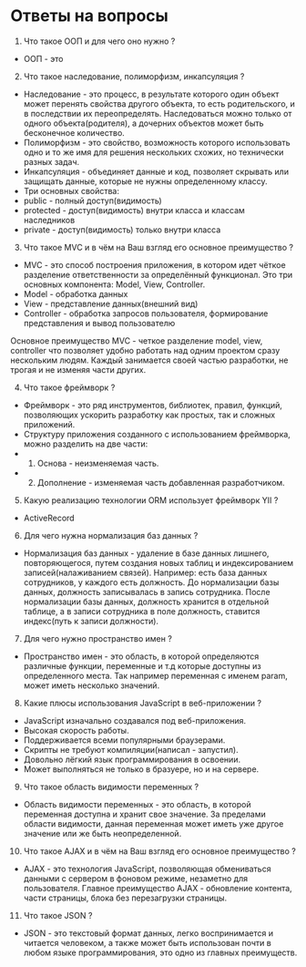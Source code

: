 # Ответы на вопросы
1) Что такое ООП и для чего оно нужно ? 
 * ООП - это 

2) Что такое наследование, полиморфизм, инкапсуляция ?
 * Наследование - это процесс, в результате которого один объект может перенять свойства другого объекта, то есть родительского, и в последствии их переопределять. Наследоваться можно только от одного объекта(родителя), а дочерних объектов может быть бесконечное количество.
 * Полиморфизм - это свойство, возможность которого использовать одно и то же имя для решения нескольких схожих, но технически разных задач.
 * Инкапсуляция - объединяет данные и код, позволяет скрывать или защищать данные, которые не нужны определенному классу. 
 * Три основных свойства: 
  * public - полный доступ(видимость)
  * protected - доступ(видимость) внутри класса и классам наследников
  * private - доступ(видимость) только внутри класса

3) Что такое MVC и в чём на Ваш взгляд его основное преимущество ?
 * MVC - это способ построения приложения, в котором идет чёткое разделение ответственности за определённый функционал. Это три основных компонента: Model, View, Controller. 
  * Model - обработка данных
  * View - представление данных(внешний вид)
  * Controller - обработка запросов пользователя, формирование представления и вывод пользователю
 
 Основное преимущество MVC - четкое разделение model, view, controller что позволяет удобно работать над одним проектом сразу нескольким людям. Каждый занимается своей частью разработки, не трогая и не изменяя части других. 

4) Что такое фреймворк ?
 * Фреймворк - это ряд инструментов, библиотек, правил, функций, позволяющих ускорить разработку как простых, так и сложных приложений. 
 * Структуру приложения созданного с использованием фреймворка, можно разделить на две части: 
  * 1. Основа - неизменяемая часть. 
  * 2. Дополнение - изменяемая часть добавленная разработчиком.

5) Какую реализацию технологии ORM использует фреймворк YII ?
 * ActiveRecord

6) Для чего нужна нормализация баз данных ? 
 * Нормализация баз данных - удаление в базе данных лишнего, повторяющегося, путем создания новых таблиц и индексированием записей(налаживанием связей). Например: есть база данных сотрудников, у каждого есть должность. До нормализации базы данных, должность записывалась в запись сотрудника. После нормализации базы данных, должность хранится в отдельной таблице, а в записи сотрудника в поле должность, ставится индекс(путь к записи должности).

7) Для чего нужно пространство имен ? 
 * Пространство имен - это область, в которой определяются различные функции, переменные и т.д которые доступны из определенного места. Так например переменная с именем param, может иметь несколько значений.

8) Какие плюсы использования JavaScript в веб-приложении ?
 * JavaScript изначально создавался под веб-приложения. 
 * Высокая скорость работы.
 * Поддерживается всеми популярными браузерами.
 * Скрипты не требуют компиляции(написал - запустил).
 * Довольно лёгкий язык программирования в освоении.
 * Может выполняться не только в бразуере, но и на сервере.

9) Что такое область видимости переменных ? 
 * Область видимости переменных - это область, в которой переменная доступна и хранит свое значение. За пределами области видимости, данная переменная может иметь уже другое значение или же быть неопределенной.

10) Что такое AJAX и в чём на Ваш взгляд его основное преимущество ? 
 * AJAX - это технология JavaScript, позволяющая обмениваться данными с сервером в фоновом режиме, незаметно для пользователя. Главное преимущество AJAX - обновление контента, части страницы, блока без перезагрузки страницы.

11) Что такое JSON ? 
 * JSON - это текстовый формат данных, легко воспринимается и читается человеком, а также может быть использован почти в любом языке программирования, это одно из главных преимуществ.

